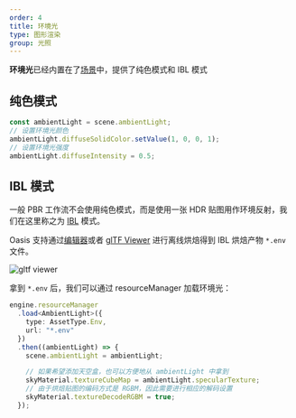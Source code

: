 ```yaml
---
order: 4
title: 环境光
type: 图形渲染
group: 光照
---
```


**环境光**已经内置在了[场景](${api}core/Scene)中，提供了纯色模式和 IBL 模式

## 纯色模式

```typescript
const ambientLight = scene.ambientLight;
// 设置环境光颜色
ambientLight.diffuseSolidColor.setValue(1, 0, 0, 1);
// 设置环境光强度
ambientLight.diffuseIntensity = 0.5;
```

## IBL 模式

一般 PBR 工作流不会使用纯色模式，而是使用一张 HDR 贴图用作环境反射，我们在这里称之为 [IBL](https://developer.nvidia.cn/gpugems/gpugems/part-iii-materials/chapter-19-image-based-lighting) 模式。

Oasis 支持通过[编辑器](https://oasis.alipay.com/editor)或者 [glTF Viewer](https://oasisengine.cn/gltf-viewer) 进行离线烘焙得到 IBL 烘焙产物 `*.env` 文件。

![gltf viewer](https://gw.alipayobjects.com/mdn/rms_7c464e/afts/img/A*9mGbSpQ4HngAAAAAAAAAAAAAARQnAQ)

拿到 `*.env` 后，我们可以通过 resourceManager 加载环境光：

```typescript
engine.resourceManager
  .load<AmbientLight>({
    type: AssetType.Env,
    url: "*.env"
  })
  .then((ambientLight) => {
    scene.ambientLight = ambientLight;

    // 如果希望添加天空盒，也可以方便地从 ambientLight 中拿到
    skyMaterial.textureCubeMap = ambientLight.specularTexture;
    // 由于烘焙贴图的编码方式是 RGBM，因此需要进行相应的解码设置
    skyMaterial.textureDecodeRGBM = true;
  });
```

<playground src="ambient-light.ts"></playground>


